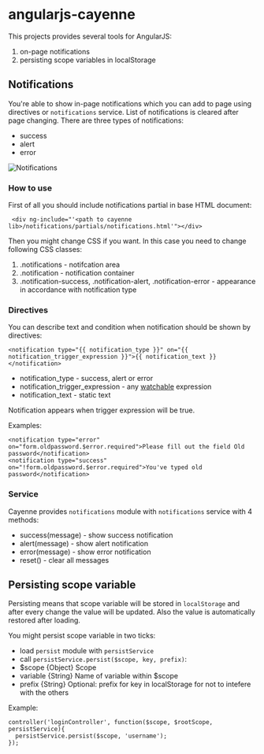# angularjs-cayenne

This projects provides several tools for AngularJS:

1. on-page notifications
2. persisting scope variables in localStorage

## Notifications

You're able to show in-page notifications which you can add to page using directives or `notifications` service. 
List of notifications is cleared after page changing. There are three types of notifications:
 
 * success
 * alert
 * error

![Notifications](https://lh5.googleusercontent.com/-PR4hhG4yyYI/US5odDqWfAI/AAAAAAAAAZw/ijEgDTsq_Dc/s720/notifications.png)

### How to use

First of all you should include notifications partial in base HTML document:

     <div ng-include="'<path to cayenne lib>/notifications/partials/notifications.html'"></div>
     
Then you might change CSS if you want. In this case you need to change following CSS classes:
    
 1. .notifications - notifcation area
 2. .notification - notification container
 3. .notification-success, 
    .notification-alert, 
    .notification-error - appearance in accordance with notification type

### Directives

You can describe text and condition when notification should be shown by directives:

    <notification type="{{ notification_type }}" on="{{ notification_trigger_expression }}">{{ notification_text }}</notification>
    
 * notification_type - success, alert or error
 * notification_trigger_expression - any [watchable](http://docs.angularjs.org/api/ng.$rootScope.Scope#$watch) expression
 * notification_text - static text

Notification appears when trigger expression will be true.

Examples:

    <notification type="error" on="form.oldpassword.$error.required">Please fill out the field Old password</notification>
    <notification type="success" on="!form.oldpassword.$error.required">You've typed old password</notification>

### Service

Cayenne provides `notifications` module with `notifications` service with 4 methods:

 * success(message) - show success notification
 * alert(message) - show alert notification
 * error(message) - show error notification
 * reset() - clear all messages

## Persisting scope variable

Persisting means that scope variable will be stored in `localStorage` and after every change the value will be updated.
Also the value is automatically restored after loading.

You might persist scope variable in two ticks:

 * load `persist` module with `persistService`
 * call `persistService.persist($scope, key, prefix)`:
  * $scope {Object} Scope
  * variable {String} Name of variable within $scope
  * prefix {String} Optional: prefix for key in localStorage for not to intefere with the others


Example:
    
    controller('loginController', function($scope, $rootScope, persistService){
      persistService.persist($scope, 'username');
    });








